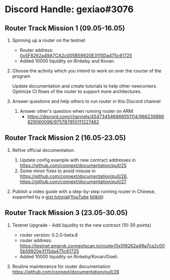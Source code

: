 # Discord Handle: gexiao#3076
## Router Track Mission 1 (09.05-16.05)

1. Spinning up a router on the testnet

    - Router address: [0x5F8262a49A7CA2c005B59920E3115Da475c61725](https://testnet.amarok.connextscan.io/router/0x5F8262a49A7CA2c005B59920E3115Da475c61725)
    - Added 10000 liquidity on Rinkeby and Kovan.

2. Choose the activity which you intend to work on over the course of the program

    Update documentation and create tutorials to help other newcomers. Optimize CI flows of the router to support more architectures.

3. Answer questions and help others to run router in this Discord channel

    1. Answer other's question when running router on ARM: 
       - https://discord.com/channels/454734546869551114/966239886829060096/975787955111227462

## Router Track Mission 2 (16.05-23.05)
1. Refine official documentation.

    1. Update config example with new contract addresses in https://github.com/connext/documentation/pull/25
    2. Some minor fixes to avoid misuse in https://github.com/connext/documentation/pull/26, https://github.com/connext/documentation/pull/27

2. Publish a video guide with a step-by-step running router in Chinese, supported by a [gist tutorial](https://gist.github.com/bynil/ae29155040c0d6c84ddf497a8462d3d6)([YouTube](https://www.youtube.com/watch?v=E-zGm45dWsc) [bilibili](https://www.bilibili.com/video/BV1q3411G7pd/))

## Router Track Mission 3 (23.05-30.05)

1) Testnet Upgrade - Add liquidity to the new contract (10-30 points)
    - router version: 0.2.0-beta.8 
    - router address: https://testnet.amarok.connextscan.io/router/0x5f8262a49a7ca2c005b59920e3115da475c61725
    - Added 10000 liquidity on Rinkeby/Kovan/Goeli.
    
2) Routine maintenance for router documentation https://github.com/connext/documentation/pull/28

